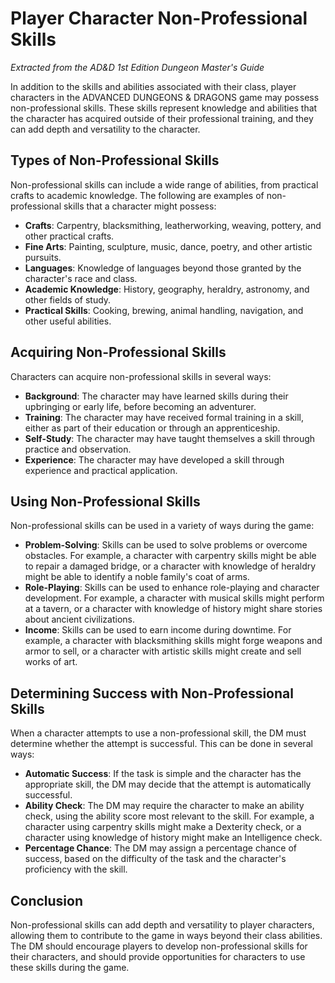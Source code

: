 # Player Character Non-Professional Skills

*Extracted from the AD&D 1st Edition Dungeon Master's Guide*

In addition to the skills and abilities associated with their class, player characters in the ADVANCED DUNGEONS & DRAGONS game may possess non-professional skills. These skills represent knowledge and abilities that the character has acquired outside of their professional training, and they can add depth and versatility to the character.

## Types of Non-Professional Skills

Non-professional skills can include a wide range of abilities, from practical crafts to academic knowledge. The following are examples of non-professional skills that a character might possess:

- **Crafts**: Carpentry, blacksmithing, leatherworking, weaving, pottery, and other practical crafts.
- **Fine Arts**: Painting, sculpture, music, dance, poetry, and other artistic pursuits.
- **Languages**: Knowledge of languages beyond those granted by the character's race and class.
- **Academic Knowledge**: History, geography, heraldry, astronomy, and other fields of study.
- **Practical Skills**: Cooking, brewing, animal handling, navigation, and other useful abilities.

## Acquiring Non-Professional Skills

Characters can acquire non-professional skills in several ways:

- **Background**: The character may have learned skills during their upbringing or early life, before becoming an adventurer.
- **Training**: The character may have received formal training in a skill, either as part of their education or through an apprenticeship.
- **Self-Study**: The character may have taught themselves a skill through practice and observation.
- **Experience**: The character may have developed a skill through experience and practical application.

## Using Non-Professional Skills

Non-professional skills can be used in a variety of ways during the game:

- **Problem-Solving**: Skills can be used to solve problems or overcome obstacles. For example, a character with carpentry skills might be able to repair a damaged bridge, or a character with knowledge of heraldry might be able to identify a noble family's coat of arms.
- **Role-Playing**: Skills can be used to enhance role-playing and character development. For example, a character with musical skills might perform at a tavern, or a character with knowledge of history might share stories about ancient civilizations.
- **Income**: Skills can be used to earn income during downtime. For example, a character with blacksmithing skills might forge weapons and armor to sell, or a character with artistic skills might create and sell works of art.

## Determining Success with Non-Professional Skills

When a character attempts to use a non-professional skill, the DM must determine whether the attempt is successful. This can be done in several ways:

- **Automatic Success**: If the task is simple and the character has the appropriate skill, the DM may decide that the attempt is automatically successful.
- **Ability Check**: The DM may require the character to make an ability check, using the ability score most relevant to the skill. For example, a character using carpentry skills might make a Dexterity check, or a character using knowledge of history might make an Intelligence check.
- **Percentage Chance**: The DM may assign a percentage chance of success, based on the difficulty of the task and the character's proficiency with the skill.

## Conclusion

Non-professional skills can add depth and versatility to player characters, allowing them to contribute to the game in ways beyond their class abilities. The DM should encourage players to develop non-professional skills for their characters, and should provide opportunities for characters to use these skills during the game.
